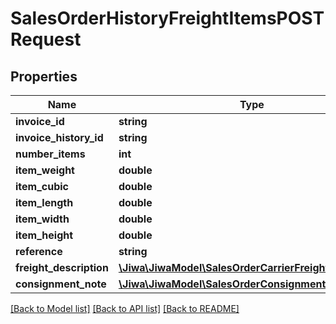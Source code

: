 # SalesOrderHistoryFreightItemsPOSTRequest

## Properties
Name | Type | Description | Notes
------------ | ------------- | ------------- | -------------
**invoice_id** | **string** |  | [optional] 
**invoice_history_id** | **string** |  | [optional] 
**number_items** | **int** |  | [optional] 
**item_weight** | **double** |  | [optional] 
**item_cubic** | **double** |  | [optional] 
**item_length** | **double** |  | [optional] 
**item_width** | **double** |  | [optional] 
**item_height** | **double** |  | [optional] 
**reference** | **string** |  | [optional] 
**freight_description** | [**\Jiwa\JiwaModel\SalesOrderCarrierFreightDescription**](SalesOrderCarrierFreightDescription.md) |  | [optional] 
**consignment_note** | [**\Jiwa\JiwaModel\SalesOrderConsignmentNote**](SalesOrderConsignmentNote.md) |  | [optional] 

[[Back to Model list]](../README.md#documentation-for-models) [[Back to API list]](../README.md#documentation-for-api-endpoints) [[Back to README]](../README.md)


